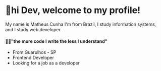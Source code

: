 # 🚀hi Dev, welcome to my profile!

My name is Matheus Cunha
 I'm from Brazil, I study information systems, and I study web developer.

#### 👨‍💻"the more code I write the less I understand"

- From Guarulhos - SP 
- Frontend Developer
- Looking for a job as a developer
